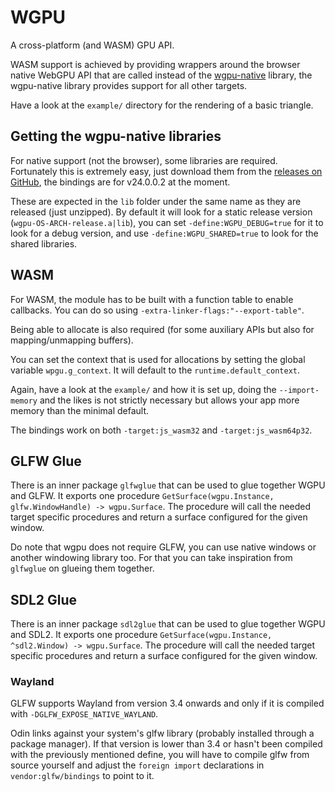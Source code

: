 # WGPU

A cross-platform (and WASM) GPU API.

WASM support is achieved by providing wrappers around the browser native WebGPU API
that are called instead of the [wgpu-native](https://github.com/gfx-rs/wgpu-native) library,
the wgpu-native library provides support for all other targets.

Have a look at the `example/` directory for the rendering of a basic triangle.

## Getting the wgpu-native libraries

For native support (not the browser), some libraries are required. Fortunately this is
extremely easy, just download them from the [releases on GitHub](https://github.com/gfx-rs/wgpu-native/releases/tag/v24.0.0.2),
the bindings are for v24.0.0.2 at the moment.

These are expected in the `lib` folder under the same name as they are released (just unzipped).
By default it will look for a static release version (`wgpu-OS-ARCH-release.a|lib`),
you can set `-define:WGPU_DEBUG=true` for it to look for a debug version,
and use `-define:WGPU_SHARED=true` to look for the shared libraries.

## WASM

For WASM, the module has to be built with a function table to enable callbacks.
You can do so using `-extra-linker-flags:"--export-table"`.

Being able to allocate is also required (for some auxiliary APIs but also for mapping/unmapping buffers).

You can set the context that is used for allocations by setting the global variable `wpgu.g_context`.
It will default to the `runtime.default_context`.

Again, have a look at the `example/` and how it is set up, doing the `--import-memory` and the likes
is not strictly necessary but allows your app more memory than the minimal default.

The bindings work on both `-target:js_wasm32` and `-target:js_wasm64p32`.

## GLFW Glue

There is an inner package `glfwglue` that can be used to glue together WGPU and GLFW.
It exports one procedure `GetSurface(wgpu.Instance, glfw.WindowHandle) -> wgpu.Surface`.
The procedure will call the needed target specific procedures and return a surface configured
for the given window.

Do note that wgpu does not require GLFW, you can use native windows or another windowing library too.
For that you can take inspiration from `glfwglue` on glueing them together.

## SDL2 Glue

There is an inner package `sdl2glue` that can be used to glue together WGPU and SDL2.
It exports one procedure `GetSurface(wgpu.Instance, ^sdl2.Window) -> wgpu.Surface`.
The procedure will call the needed target specific procedures and return a surface configured
for the given window.

### Wayland

GLFW supports Wayland from version 3.4 onwards and only if it is compiled with `-DGLFW_EXPOSE_NATIVE_WAYLAND`.

Odin links against your system's glfw library (probably installed through a package manager).
If that version is lower than 3.4 or hasn't been compiled with the previously mentioned define,
you will have to compile glfw from source yourself and adjust the `foreign import` declarations in `vendor:glfw/bindings` to
point to it.
